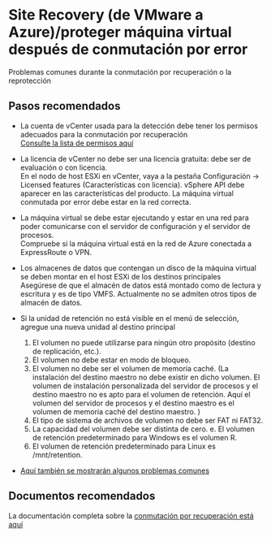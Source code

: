 <properties
    pageTitle="Site Recovery (VMware to Azure)/Reprotect VM after failover"
    description="Site Recovery (de VMware a Azure)/proteger máquina virtual después de conmutación por error"
    service="microsoft.recoveryservices"
    resource="vaults"
    authors="aashu"
    displayOrder=""
    selfHelpType="generic"
    supportTopicIds="32536447"
    resourceTags=""
    productPesIds="15207"
    cloudEnvironments="public"
/>


# Site Recovery (de VMware a Azure)/proteger máquina virtual después de conmutación por error

Problemas comunes durante la conmutación por recuperación o la reprotección
## **Pasos recomendados**

* La cuenta de vCenter usada para la detección debe tener los permisos adecuados para la conmutación por recuperación <br>
[Consulte la lista de permisos aquí](https://aka.ms/asrsupfailbackperm)

* La licencia de vCenter no debe ser una licencia gratuita: debe ser de evaluación o con licencia. <br>
En el nodo de host ESXi en vCenter, vaya a la pestaña Configuración -> Licensed features (Características con licencia). vSphere API debe aparecer en las características del producto. La máquina virtual conmutada por error debe estar en la red correcta.

* La máquina virtual se debe estar ejecutando y estar en una red para poder comunicarse con el servidor de configuración y el servidor de procesos. <br>
Compruebe si la máquina virtual está en la red de Azure conectada a ExpressRoute o VPN.

* Los almacenes de datos que contengan un disco de la máquina virtual se deben montar en el host ESXi de los destinos principales <br>
Asegúrese de que el almacén de datos está montado como de lectura y escritura y es de tipo VMFS. Actualmente no se admiten otros tipos de almacén de datos.

* Si la unidad de retención no está visible en el menú de selección, agregue una nueva unidad al destino principal<br>
    1. El volumen no puede utilizarse para ningún otro propósito (destino de replicación, etc.).
    2. El volumen no debe estar en modo de bloqueo.
    3. El volumen no debe ser el volumen de memoria caché. (La instalación del destino maestro no debe existir en dicho volumen. El volumen de instalación personalizada del servidor de procesos y el destino maestro no es apto para el volumen de retención. Aquí el volumen del servidor de procesos y el destino maestro es el volumen de memoria caché del destino maestro. )
    4. El tipo de sistema de archivos de volumen no debe ser FAT ni FAT32.
    5. La capacidad del volumen debe ser distinta de cero. e. El volumen de retención predeterminado para Windows es el volumen R.
    6. El volumen de retención predeterminado para Linux es /mnt/retention.

* [Aquí también se mostrarán algunos problemas comunes](https://aka.ms/asrsupfailbackcommonissues)

## **Documentos recomendados**
La documentación completa sobre la [conmutación por recuperación está aquí](https://aka.ms/asrsupv2afailback)



<!--HONumber=Jul16_HO4-->

